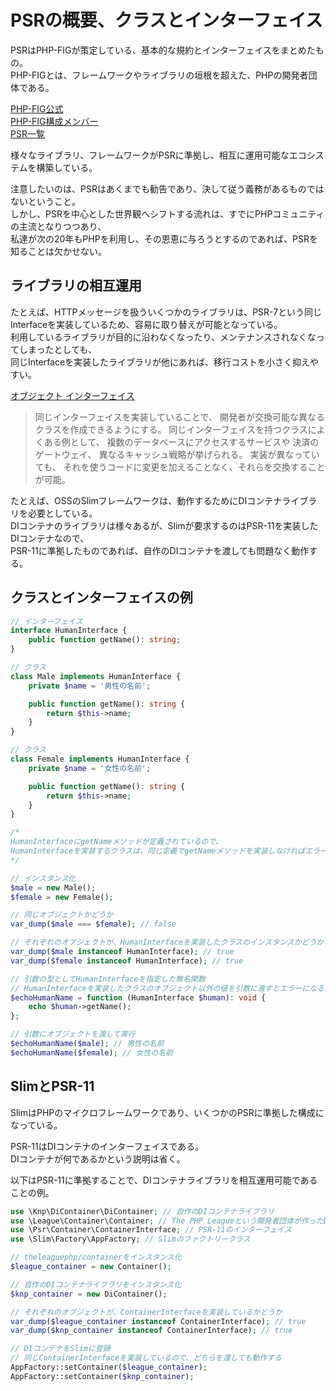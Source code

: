 # PSRの概要、クラスとインターフェイス

PSRはPHP-FIGが策定している、基本的な規約とインターフェイスをまとめたもの。  
PHP-FIGとは、フレームワークやライブラリの垣根を超えた、PHPの開発者団体である。  

[PHP-FIG公式](https://www.php-fig.org/)  
[PHP-FIG構成メンバー](https://www.php-fig.org/personnel/)  
[PSR一覧](https://www.php-fig.org/psr/)  

様々なライブラリ、フレームワークがPSRに準拠し、相互に運用可能なエコシステムを構築している。  

注意したいのは、PSRはあくまでも勧告であり、決して従う義務があるものではないということ。  
しかし、PSRを中心とした世界観へシフトする流れは、すでにPHPコミュニティの主流となりつつあり、  
私達が次の20年もPHPを利用し、その恩恵に与ろうとするのであれば、PSRを知ることは欠かせない。  

## ライブラリの相互運用

たとえば、HTTPメッセージを扱ういくつかのライブラリは、PSR-7という同じInterfaceを実装しているため、容易に取り替えが可能となっている。  
利用しているライブラリが目的に沿わなくなったり、メンテナンスされなくなってしまったとしても、  
同じInterfaceを実装したライブラリが他にあれば、移行コストを小さく抑えやすい。

[オブジェクト インターフェイス](https://www.php.net/manual/ja/language.oop5.interfaces.php)
> 同じインターフェイスを実装していることで、 開発者が交換可能な異なるクラスを作成できるようにする。 同じインターフェイスを持つクラスによくある例として、 複数のデータベースにアクセスするサービスや 決済のゲートウェイ、 異なるキャッシュ戦略が挙げられる。 実装が異なっていても、 それを使うコードに変更を加えることなく、それらを交換することが可能。  

たとえば、OSSのSlimフレームワークは、動作するためにDIコンテナライブラリを必要としている。  
DIコンテナのライブラリは様々あるが、Slimが要求するのはPSR-11を実装したDIコンテナなので、  
PSR-11に準拠したものであれば、自作のDIコンテナを渡しても問題なく動作する。

## クラスとインターフェイスの例

```PHP
// インターフェイス
interface HumanInterface {
    public function getName(): string;
}

// クラス
class Male implements HumanInterface {
    private $name = '男性の名前';

    public function getName(): string {
        return $this->name;
    }
}

// クラス
class Female implements HumanInterface {
    private $name = '女性の名前';

    public function getName(): string {
        return $this->name;
    }
}

/* 
HumanInterfaceにgetNameメソッドが定義されているので、
HumanInterfaceを実装するクラスは、同じ定義でgetNameメソッドを実装しなければエラーになる。
*/

// インスタンス化
$male = new Male();
$female = new Female();

// 同じオブジェクトかどうか
var_dump($male === $female); // false

// それぞれのオブジェクトが、HumanInterfaceを実装したクラスのインスタンスかどうか
var_dump($male instanceof HumanInterface); // true
var_dump($female instanceof HumanInterface); // true

// 引数の型としてHumanInterfaceを指定した無名関数
// HumanInterfaceを実装したクラスのオブジェクト以外の値を引数に渡すとエラーになる
$echoHumanName = function (HumanInterface $human): void {
    echo $human->getName();
};

// 引数にオブジェクトを渡して実行
$echoHumanName($male); // 男性の名前
$echoHumanName($female); // 女性の名前
```

## SlimとPSR-11

SlimはPHPのマイクロフレームワークであり、いくつかのPSRに準拠した構成になっている。

PSR-11はDIコンテナのインターフェイスである。  
DIコンテナが何であるかという説明は省く。  

以下はPSR-11に準拠することで、DIコンテナライブラリを相互運用可能であることの例。  

```PHP
use \Knp\DiContainer\DiContainer; // 自作のDIコンテナライブラリ
use \League\Container\Container; // The PHP Leagueという開発者団体が作ったDIコンテナライブラリ
use \Psr\Container\ContainerInterface; // PSR-11のインターフェイス
use \Slim\Factory\AppFactory; // Slimのファクトリークラス

// theleaguephp/containerをインスタンス化
$league_container = new Container();

// 自作のDIコンテナライブラリをインスタンス化
$knp_container = new DiContainer();

// それぞれのオブジェクトが、ContainerInterfaceを実装しているかどうか
var_dump($league_container instanceof ContainerInterface); // true
var_dump($knp_container instanceof ContainerInterface); // true

// DIコンテナをSlimに登録
// 同じContainerInterfaceを実装しているので、どちらを渡しても動作する
AppFactory::setContainer($league_container);
AppFactory::setContainer($knp_container);
```
